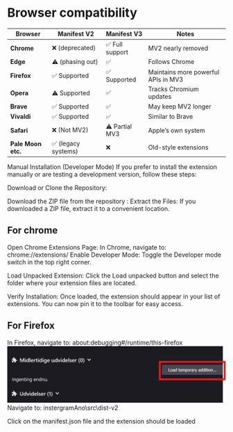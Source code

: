# Browser compatibility
| **Browser**     | **Manifest V2**       | **Manifest V3**     | **Notes**                                |
|------------------|------------------------|-----------------------|--------------------------------------------|
| **Chrome**       | ❌ (deprecated)         | ✅ Full support       | MV2 nearly removed                         |
| **Edge**         | ⚠️ (phasing out)        | ✅                    | Follows Chrome                             |
| **Firefox**      | ✅ Supported            | ✅ Supported          | Maintains more powerful APIs in MV3        |
| **Opera**        | ⚠️ Supported            | ✅                    | Tracks Chromium updates                    |
| **Brave**        | ✅ Supported            | ✅                    | May keep MV2 longer                        |
| **Vivaldi**      | ✅ Supported            | ✅                    | Similar to Brave                           |
| **Safari**       | ❌ (Not MV2)            | ⚠️ Partial MV3        | Apple’s own system                         |
| **Pale Moon etc.** | ✅ (legacy systems)   | ❌                    | Old-style extensions                       |

Manual Installation (Developer Mode)
If you prefer to install the extension manually or are testing a development version, follow these steps:

Download or Clone the Repository:

Download the ZIP file from the repository :
Extract the Files:
If you downloaded a ZIP file, extract it to a convenient location.

## For chrome
Open Chrome Extensions Page:
In Chrome, navigate to: chrome://extensions/
Enable Developer Mode:
Toggle the Developer mode switch in the top right corner.

Load Unpacked Extension:
Click the Load unpacked button and select the folder where your extension files are located.

Verify Installation:
Once loaded, the extension should appear in your list of extensions. You can now pin it to the toolbar for easy access.

## For Firefox
In Firefox, navigate to:  about:debugging#/runtime/this-firefox
![alt text](image.png)
Navigate to:
instergramAno\src\dist-v2

Click on the manifest.json file and the extension should be loaded